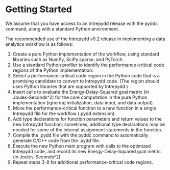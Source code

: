 # Getting Started

We assume that you have access to an Intrepydd release with the pyddc
command, along with a standard Python environment.

The recommended use of the Intrepydd v0.2 release in implementing a
data analytics workflow is as follows:
1. Create a pure Python implementation of the workflow, using
standard libraries such as NumPy, SciPy.sparse, and PyTorch.
2. Use a standard Python profiler to identify the performance-critical code regions of the Python implementation.
3. Select a  performance-critical code region in the Python code that is a promising
   candidate to convert to Intrepydd code.  (The region should 
   uses Python libraries that are supported by
   Intrepydd.)
4. Insert calls to evaluate the Energy-Delay-Squared goal metric (in
   Joules-Seconds^2)  for the core computation in the pure Python
   implementation (ignoring initialization, data input, and data output).
5. Move the performance-critical function to a new function in a single
Intrepydd file for the workflow (.pydd
extension).
6. Add type declarations for function parameters and return values to
   the new Intrepydd  function;
   sometimes, additional type declarations may be needed for some
   of the internal assignment statements in the function.
7. Compile the .pydd file with the pyddc command to automatically 
   generate C/C++ code from the .pydd file.
8. Execute the new Python main program with calls to the optimized
   Intrepydd code, and record its new Energy-Delay-Squared goal metric (in
   Joules-Seconds^2).
9. Repeat steps 3-8 for additional performance-critical code regions.
